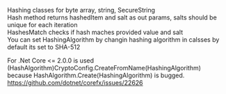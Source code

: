 Hashing classes for byte array, string, SecureString<br/>
Hash method returns hashedItem and salt as out params, salts should be unique for each iteration<br/>
HashesMatch checks if hash maches provided value and salt<br/>
You can set HashingAlgorithm by changin hashing algorithm in calsses by default its set to SHA-512</br>

For .Net Core <= 2.0.0 is used (HashAlgorithm)CryptoConfig.CreateFromName(HashingAlgorithm) because HashAlgorithm.Create(HashingAlgorithm) is bugged. https://github.com/dotnet/corefx/issues/22626
